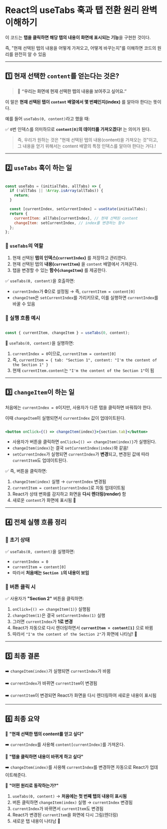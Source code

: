  React의 useTabs 훅과 탭 전환 원리 완벽 이해하기
===

이 코드는 **탭을 클릭하면 해당 탭의 내용이 화면에 표시되는 기능**을 구현한 것이다.

즉, "현재 선택된 탭의 내용을 어떻게 가져오고, 어떻게 바꾸는지"를 이해하면 코드의 원리를 완전히 알 수 있음

---

## **1️⃣ 현재 선택한 `content`를 얻는다는 것은?**

> 💬 **“우리는 화면에 현재 선택한 탭의 내용을 보여주고 싶어요.”**
> 

이 말은 **현재 선택된 탭이 `content` 배열에서 몇 번째인지(index)** 를 알아야 한다는 뜻이다.

예를 들어 `useTabs(0, content)`라고 했을 때:

✅ `0`번 인덱스를 의미하므로 **`content[0]`의 데이터를 가져오겠다!** 는 의미가 된다.

> 즉, 우리가 원하는 것은 "현재 선택된 탭의 내용(content)을 가져오는 것"이고, 그 내용을 얻기 위해서는 content 배열의 특정 인덱스를 알아야 한다는 거다.!
> 

---

## **2️⃣ `useTabs` 훅이 하는 일**

```jsx

const useTabs = (initialTabs, allTabs) => {
  if (!allTabs || !Array.isArray(allTabs)) {
    return;
  }

  const [currentIndex, setCurrentIndex] = useState(initialTabs);
  return {
    currentItem: allTabs[currentIndex], // 현재 선택된 content
    changeItem: setCurrentIndex, // index를 변경하는 함수
  };
};

```

### 🔹 **`useTabs`의 역할**

1. 현재 선택된 **탭의 인덱스(`currentIndex`)** 를 저장하고 관리한다.
2. 현재 선택된 탭의 **내용(`currentItem`)** 을 `content` 배열에서 가져온다.
3. 탭을 변경할 수 있는 **함수(`changeItem`)** 를 제공한다.

✅ `useTabs(0, content)`을 호출하면:

- `currentIndex`가 **0**으로 설정됨 → 즉, `currentItem = content[0]`
- `changeItem`은 `setCurrentIndex`를 가리키므로, 이를 실행하면 `currentIndex`를 바꿀 수 있음

### **🚀 실행 흐름 예시**

```jsx

const { currentItem, changeItem } = useTabs(0, content);

```

📌 `useTabs(0, content)`을 실행하면:

1. `currentIndex = 0`이므로, `currentItem = content[0]`
2. 즉, `currentItem = { tab: "Section 1", content: "I'm the content of the Section 1" }`
3. 현재 `currentItem.content`는 `"I'm the content of the Section 1"`이 됨

---

## **3️⃣ `changeItem`이 하는 일**

처음에는 `currentIndex = 0`이지만, 사용자가 다른 탭을 클릭하면 바꿔줘야 한다.

이때 `changeItem`이 실행되면서 `currentIndex` 값이 업데이트된다.

```jsx

<button onClick={() => changeItem(index)}>{section.tab}</button>

```

- 사용자가 버튼을 클릭하면 `onClick={() => changeItem(index)}`가 실행된다.
- `changeItem(index)`는 결국 `setCurrentIndex(index)`와 같음!
- `setCurrentIndex`가 실행되면 `currentIndex`가 **변경**되고, 변경된 값에 따라 `currentItem`도 업데이트된다.

✅ 즉, 버튼을 클릭하면:

1. `changeItem(index)` 실행 → `currentIndex` 변경됨
2. `currentItem = content[currentIndex]`로 자동 업데이트됨
3. React가 상태 변화를 감지하고 화면을 **다시 렌더링(render)** 함
4. 새로운 `content`가 화면에 표시됨 🎉

---

## **4️⃣ 전체 실행 흐름 정리**

### 🔹 **초기 상태**

✅ `useTabs(0, content)`을 실행하면:

- `currentIndex = 0`
- `currentItem = content[0]`
- 따라서 **처음에는 `Section 1`의 내용이 보임**

### 🔹 **버튼 클릭 시**

✅ 사용자가 **"Section 2"** 버튼을 클릭하면:

1. `onClick={() => changeItem(1)}` 실행됨
2. `changeItem(1)`은 결국 `setCurrentIndex(1)` 실행
3. 그러면 `currentIndex`가 **1로 변경**
4. React가 자동으로 다시 렌더링하면서 **`currentItem = content[1]`** 으로 바뀜
5. 따라서 `"I'm the content of the Section 2"`가 화면에 나타남! 🎉

---

## **5️⃣ 최종 결론**

➡️ `changeItem(index)`가 실행되면 `currentIndex`가 바뀜

➡️ `currentIndex`가 바뀌면 `currentItem`이 변경됨

➡️ `currentItem`이 변경되면 React가 화면을 다시 렌더링하여 새로운 내용이 표시됨

---

## **6️⃣ 최종 요약**

📌 **"현재 선택한 탭의 content를 얻고 싶다"**

➡️ `currentIndex`를 사용해 `content[currentIndex]`를 가져온다.

📌 **"탭을 클릭하면 내용이 바뀌게 하고 싶다"**

➡️ `changeItem(index)`를 사용해 `currentIndex`를 변경하면 자동으로 React가 업데이트해준다.

📌 **"어떤 원리로 동작하는가?"**

1. `useTabs(0, content)` → **처음에는 첫 번째 탭의 내용이 표시됨**
2. 버튼 클릭하면 `changeItem(index)` 실행 → `currentIndex` 변경됨
3. `currentIndex`가 바뀌면서 `currentItem`도 변경됨
4. React가 변경된 `currentItem`을 화면에 다시 그림(렌더링)
5. 새로운 탭 내용이 나타남 🎉